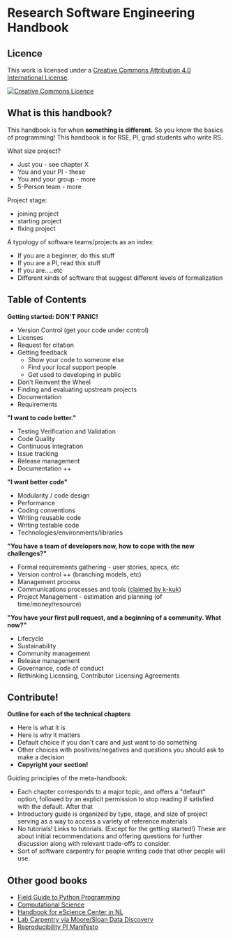# Research Software Engineering Handbook

## Licence

This work is licensed under a [Creative Commons Attribution 4.0 International License](http://creativecommons.org/licenses/by/4.0/).

[![Creative Commons Licence](https://i.creativecommons.org/l/by/4.0/88x31.png)](http://creativecommons.org/licenses/by/4.0/)

## What is this handbook?

This handbook is for when **something is different.** So you know the basics of programming! This handbook is for RSE, PI, grad students who write RS. 

What size project?
* Just you - see chapter X
* You and your PI - these
* You and your group - more
* 5-Person team - more

Project stage: 
* joining project
* starting project
* fixing project

A typology of software teams/projects as an index:
* If you are a beginner, do this stuff
* If you are a PI, read this stuff
* If you are…..etc
* Different kinds of software that suggest different levels of formalization


## Table of Contents

**Getting started: DON'T PANIC!**

* Version Control (get your code under control) 
* Licenses
* Request for citation
* Getting feedback
  * Show your code to someone else
  * Find your local support people
  * Get used to developing in public
* Don't Reinvent the Wheel
 * Finding and evaluating upstream projects
* Documentation
* Requirements

**"I want to code better."**

* Testing Verification and Validation
* Code Quality
* Continuous integration
* Issue tracking 
* Release management
* Documentation ++ 

**"I want better code"**

* Modularity / code design
* Performance
* Coding conventions
* Writing reusable code
* Writing testable code
* Technologies/environments/libraries

**"You have a team of developers now, how to cope with the new challenges?"**
* Formal requirements gathering - user stories, specs, etc
* Version control ++ (branching models, etc)
* Management process
* Communications processes and tools ([claimed by k-kuk](/issues/21))
* Project Management - estimation and planning (of time/money/resource)

**"You have your first pull request, and a beginning of a community. What now?"**
* Lifecycle
* Sustainability
* Community management
* Release management
* Governance, code of conduct
* Rethinking Licensing, Contributor Licensing Agreements

## Contribute!

**Outline for each of the technical chapters**
* Here is what it is
* Here is why it matters
* Default choice if you don't care and just want to do something
* Other choices with positives/negatives and questions you should ask to make a decision
* **Copyright your section!**

Guiding principles of the meta-handbook:
* Each chapter corresponds to a major topic, and offers a "default" option, followed by an explicit permission to stop reading if satisfied with the default. After that 
* Introductory guide is organized by type, stage, and size of project serving as a way to access a variety of reference materials
* No tutorials! Links to tutorials. (Except for the getting started!) These are about initial recommendations and offering questions for further discussion along with relevant trade-offs to consider.
* Sort of software carpentry for people writing code that other people will use.

## Other good books

* [Field Guide to Python Programming](http://physics.codes/)
* [Computational Science](https://www.amazon.com/Computation-Science-Konrad-Hinsen/dp/168174029X?ie=UTF8&*Version*=1&*entries*=0)
* [Handbook for eScience Center in NL](https://nlesc.gitbooks.io/guide/content/)
* [Lab Carpentry via Moore/Sloan Data Discovery](http://labcarpentry.org/en/latest/)
* [Reproducibility PI Manifesto](http://lorenabarba.com/gallery/reproducibility-pi-manifesto/)
